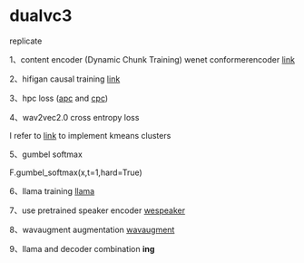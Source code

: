# dualvc3
replicate

1、content encoder (Dynamic Chunk Training) wenet conformerencoder [link]([https://github.com/jik876/hifi-gan](https://github.com/wenet-e2e/wenet/blob/main/wenet/transformer/encoder.py#L440))

2、hifigan causal training [link](https://github.com/jik876/hifi-gan)

3、hpc loss ([apc](https://github.com/iamyuanchung/Autoregressive-Predictive-Coding) and [cpc](https://github.com/Spijkervet/contrastive-predictive-coding))

4、wav2vec2.0 cross entropy loss

I refer to [link](https://github.com/facebookresearch/fairseq/tree/main/examples/hubert/simple_kmeans) to implement kmeans clusters

5、gumbel softmax 

F.gumbel_softmax(x,t=1,hard=True)

6、llama training [llama](https://github.com/ypeleg/llama)

7、use pretrained speaker encoder [wespeaker](https://github.com/wenet-e2e/wespeaker)

8、wavaugment augmentation [wavaugment](https://github.com/facebookresearch/WavAugment)

9、llama and decoder combination **ing**

